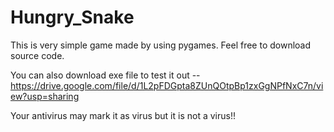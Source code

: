 # Hungry_Snake
This is  very simple game made by using pygames. Feel free to download source code.

You can also download exe file to test it out -- 
https://drive.google.com/file/d/1L2pFDGpta8ZUnQOtpBp1zxGgNPfNxC7n/view?usp=sharing

Your antivirus may mark it as virus but it is not a virus!!
